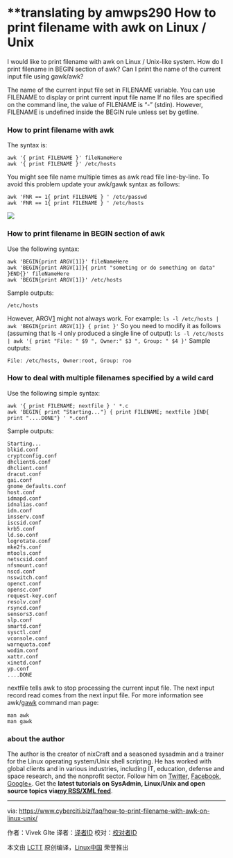 **translating by amwps290
How to print filename with awk on Linux / Unix
======

I would like to print filename with awk on Linux / Unix-like system. How do I print filename in BEGIN section of awk? Can I print the name of the current input file using gawk/awk?

The name of the current input file set in FILENAME variable. You can use FILENAME to display or print current input file name If no files are specified on the command line, the value of FILENAME is “-” (stdin). However, FILENAME is undefined inside the BEGIN rule unless set by getline.

### How to print filename with awk

The syntax is:
```
awk '{ print FILENAME }' fileNameHere 
awk '{ print FILENAME }' /etc/hosts
```
You might see file name multiple times as awk read file line-by-line. To avoid this problem update your awk/gawk syntax as follows:
```
awk 'FNR == 1{ print FILENAME } ' /etc/passwd 
awk 'FNR == 1{ print FILENAME } ' /etc/hosts
```
![](https://www.cyberciti.biz/media/new/faq/2018/02/How-to-print-filename-using-awk-on-Linux-or-Unix.jpg)

### How to print filename in BEGIN section of awk

Use the following syntax:
```
awk 'BEGIN{print ARGV[1]}' fileNameHere 
awk 'BEGIN{print ARGV[1]}{ print "someting or do something on data" }END{}' fileNameHere 
awk 'BEGIN{print ARGV[1]}' /etc/hosts
```
Sample outputs:
```
/etc/hosts

```

However, ARGV[1] might not always work. For example:
`ls -l /etc/hosts | awk 'BEGIN{print ARGV[1]} { print }'`
So you need to modify it as follows (assuming that ls -l only produced a single line of output):
`ls -l /etc/hosts | awk '{ print "File: " $9 ", Owner:" $3 ", Group: " $4 }'`
Sample outputs:
```
File: /etc/hosts, Owner:root, Group: roo

```

### How to deal with multiple filenames specified by a wild card

Use the following simple syntax:
```
awk '{ print FILENAME; nextfile } ' *.c 
awk 'BEGIN{ print "Starting..."} { print FILENAME; nextfile }END{ print "....DONE"} ' *.conf
```
Sample outputs:
```
Starting...
blkid.conf
cryptconfig.conf
dhclient6.conf
dhclient.conf
dracut.conf
gai.conf
gnome_defaults.conf
host.conf
idmapd.conf
idnalias.conf
idn.conf
insserv.conf
iscsid.conf
krb5.conf
ld.so.conf
logrotate.conf
mke2fs.conf
mtools.conf
netscsid.conf
nfsmount.conf
nscd.conf
nsswitch.conf
openct.conf
opensc.conf
request-key.conf
resolv.conf
rsyncd.conf
sensors3.conf
slp.conf
smartd.conf
sysctl.conf
vconsole.conf
warnquota.conf
wodim.conf
xattr.conf
xinetd.conf
yp.conf
....DONE

```

nextfile tells awk to stop processing the current input file. The next input record read comes from the next input file. For more information see awk/[gawk][1] command man page:
```
man awk 
man gawk
```

### about the author

The author is the creator of nixCraft and a seasoned sysadmin and a trainer for the Linux operating system/Unix shell scripting. He has worked with global clients and in various industries, including IT, education, defense and space research, and the nonprofit sector. Follow him on [Twitter][2], [Facebook][3], [Google+][4]. Get the **latest tutorials on SysAdmin, Linux/Unix and open source topics via[my RSS/XML feed][5]**.

--------------------------------------------------------------------------------

via: https://www.cyberciti.biz/faq/how-to-print-filename-with-awk-on-linux-unix/

作者：Vivek GIte[][a]
译者：[译者ID](https://github.com/译者ID)
校对：[校对者ID](https://github.com/校对者ID)

本文由 [LCTT](https://github.com/LCTT/TranslateProject) 原创编译，[Linux中国](https://linux.cn/) 荣誉推出

[a]:https://www.cyberciti.biz/
[1]:https://www.gnu.org/software/gawk/manual/
[2]:https://twitter.com/nixcraft
[3]:https://facebook.com/nixcraft
[4]:https://plus.google.com/+CybercitiBiz
[5]:https://www.cyberciti.biz/atom/atom.xml
